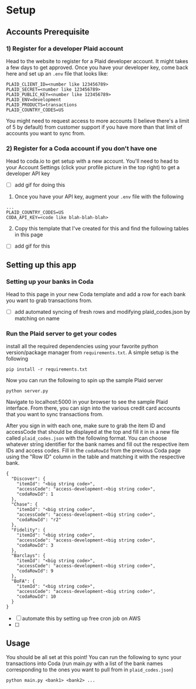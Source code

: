 # Setup
## Accounts Prerequisite
### 1) Register for a developer Plaid account
Head to the website to register for a Plaid developer account. It might takes a few days to get approved.
Once you have your developer key, come back here and set up an `.env` file that looks like:
```
PLAID_CLIENT_ID=<number like 123456789>
PLAID_SECRET=<number like 123456789>
PLAID_PUBLIC_KEY=<number like 123456789>
PLAID_ENV=development
PLAID_PRODUCTS=transactions
PLAID_COUNTRY_CODES=US
```

You might need to request access to more accounts (I believe there's a limit of 5 by default) from customer support if you have more than that limit of accounts you want to sync from.



### 2) Register for a Coda account if you don't have one
Head to coda.io to get setup with a new account. You'll need to head to your Account Settings (click your profile picture in the top right) to get a developer API key
* [ ] add gif for doing this

1. Once you have your API key, augment your `.env` file with the following
```
...
PLAID_COUNTRY_CODES=US
CODA_API_KEY=<code like blah-blah-blah>
```

2. Copy this template that I've created for this and find the following tables in this page
* [ ] add gif for this

## Setting up this app

### Setting up your banks in Coda
Head to this page in your new Coda template and add a row for each bank you want to grab transactions from. 

* [ ] add automated syncing of fresh rows and modifying plaid_codes.json by matching on name

### Run the Plaid server to get your codes

install all the required dependencies using your favorite python version/package manager from `requirements.txt`. A simple setup is the following
```
pip install -r requirements.txt
```

Now you can run the following to spin up the sample Plaid server
```
python server.py
```

Navigate to localhost:5000 in your browser to see the sample Plaid interface. From there, you can sign into the various credit card accounts that you want to sync transactions from.

After you sign in with each one, make sure to grab the item ID and accessCode that should be displayed at the top and fill it in in a new file called `plaid_codes.json` with the following format. You can choose whatever string identifier for the bank names and fill out the respective item IDs and access codes. Fill in the `codaRowId` from the previous Coda page using the "Row ID" column in the table and matching it with the respective bank.
```
{
  "Discover": {
    "itemId": "<big string code>",
    "accessCode": "access-development-<big string code>",
    "codaRowId": 1
  },
  "Chase": {
    "itemId": "<big string code>",
    "accessCode": "access-development-<big string code>",
    "codaRowId": "r2"
  },
  "Fidelity": {
    "itemId": "<big string code>",
    "accessCode": "access-development-<big string code>",
    "codaRowId": 3
  },
  "Barclays": {
    "itemId": "<big string code>",
    "accessCode": "access-development-<big string code>",
    "codaRowId": 9
  },
  "BoFA": {
    "itemId": "<big string code>",
    "accessCode": "access-development-<big string code>",
    "codaRowId": 10
  }
}
```

* [ ] automate this by setting up free cron job on AWS
* [ ] 

## Usage
You should be all set at this point! You can run the following to sync your transactions into Coda (run main.py with a list of the bank names corresponding to the ones you want to pull from in `plaid_codes.json`)
```
python main.py <bank1> <bank2> ...
```
